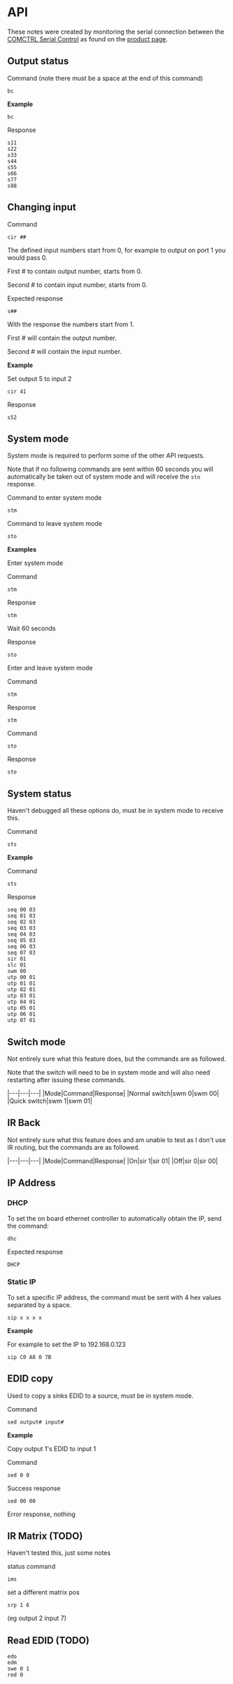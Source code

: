 # API

These notes were created by monitoring the serial connection between the [COMCTRL Serial Control](http://www.wyrestorm.com/sites/default/files/downloads/mx0808-pp.zip)
as found on the [product page](http://www.wyrestorm.com/catalog/wyrestorm-8x8-hdbaset-matrix-switcher-with-hdmi-mirror-outputs%2C-2-way-ir-and-quicksync%E2%84%A2).


## Output status

Command (note there must be a space at the end of this command)

```
bc
```

__Example__


```
bc
```

Response

```
s11
s22
s33
s44
s55
s66
s77
s88
```


## Changing input

Command

```
cir ##
```

The defined input numbers start from 0, for example to output on port 1 you would pass 0.

First # to contain output number, starts from 0.

Second # to contain input number, starts from 0.

Expected response

```
s##
```

With the response the numbers start from 1.

First # will contain the output number.

Second # will contain the input number.

__Example__

Set output 5 to input 2

```
cir 41
```

Response

```
s52
```


## System mode

System mode is required to perform some of the other API requests.

Note that if no following commands are sent within 60 seconds you will automatically be taken out of system mode and
will receive the `sto` response.

Command to enter system mode

```
stm
```

Command to leave system mode

```
sto
```


__Examples__

Enter system mode

Command

```
stm
```

Response

```
stm
```

Wait 60 seconds

Response

```
sto
```

Enter and leave system mode

Command

```
stm
```

Response

```
stm
```

Command

```
sto
```

Response

```
sto
```


## System status

Haven't debugged all these options do, must be in system mode to receive this.

Command

```
sts
```

__Example__

Command

```
sts
```

Response

```
seq 00 03
seq 01 03
seq 02 03
seq 03 03
seq 04 03
seq 05 03
seq 06 03
seq 07 03
sir 01
slc 01
swm 00
utp 00 01
utp 01 01
utp 02 01
utp 03 01
utp 04 01
utp 05 01
utp 06 01
utp 07 01
```


## Switch mode

Not entirely sure what this feature does, but the commands are as followed.

Note that the switch will need to be in system mode and will also need restarting after issuing these commands.

|---|---|---|
|Mode|Command|Response|
|Normal switch|swm 0|swm 00|
|Quick switch|swm 1|swm 01|


## IR Back

Not entirely sure what this feature does and am unable to test as I don't use IR routing, but the commands are as followed.

|---|---|---|
|Mode|Command|Response|
|On|sir 1|sir 01|
|Off|sir 0|sir 00|


## IP Address

### DHCP

To set the on board ethernet controller to automatically obtain the IP, send the command:

```
dhc
```

Expected response

```
DHCP
```


### Static IP

To set a specific IP address, the command must be sent with 4 hex values separated by a space.

```
sip x x x x
```

__Example__

For example to set the IP to 192.168.0.123

```
sip C0 A8 0 7B
```


## EDID copy

Used to copy a sinks EDID to a source, must be in system mode.

Command

```
sed output# input#
```

__Example__

Copy output 1's EDID to input 1

Command

```
sed 0 0
```

Success response

```
sed 00 00
```

Error response, nothing


## IR Matrix (TODO)

Haven't tested this, just some notes

status command
```
ims
```

set a different matrix pos
```
srp 1 6
```
(eg output 2 input 7)


## Read EDID (TODO)

```
edo
edm
swe 0 1
red 0
```
